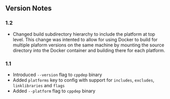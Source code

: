 ## Version Notes

### 1.2

- Changed build subdirectory hierarchy to include the platform at top level. This change was intented to allow for using Docker to build for multiple plaform versions on the same machine by mounting the source directory into the Docker container
and building there for each platform.

### 1.1

- Introduced `--version` flag to `cppdep` binary
- Added `platforms` key to config with support for `includes`, `excludes`, `linklibraries` and `flags`
- Added `--platform` flag to `cppdep` binary